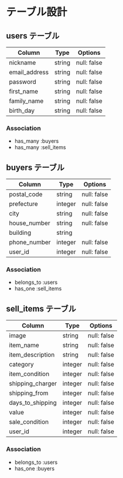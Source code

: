# テーブル設計

## users テーブル

| Column        | Type   | Options     |
| --------------| ------ | ----------- |
| nickname      | string | null: false |
| email_address | string | null: false |
| password      | string | null: false |
| first_name    | string | null: false |
| family_name   | string | null: false |
| birth_day     | string | null: false |

### Association

- has_many :buyers
- has_many :sell_items

## buyers テーブル

| Column        | Type    | Options     |
| --------------| ------- | ----------- |
| postal_code   | string  | null: false |
| prefecture    | integer | null: false |
| city          | string  | null: false |
| house_number  | string  | null: false |
| building      | string  |             |
| phone_number  | integer | null: false |
| user_id       | integer | null: false |

### Association

- belongs_to :users
- has_one    :sell_items

## sell_items テーブル

| Column           | Type    | Options     |
| -----------------| ------- | ----------- |
| image            | string  | null: false |
| item_name        | string  | null: false |
| item_description | string  | null: false |
| category         | integer | null: false |
| item_condition   | integer | null: false |
| shipping_charger | integer | null: false |
| shipping_from    | integer | null: false |
| days_to_shipping | integer | null: false |
| value            | integer | null: false |
| sale_condition   | integer | null: false |
| user_id          | integer | null: false |

### Association

- belongs_to :users
- has_one    :buyers
